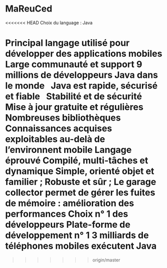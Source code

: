 # MaReuCed

<<<<<<< HEAD
Choix du language : Java  

Principal langage utilisé pour développer des applications mobiles
Large communauté et support
9 millions de développeurs Java dans le monde  
Java est rapide, sécurisé et fiable  
Stabilité et de sécurité  
Mise à jour gratuite et régulières
Nombreuses bibliothèques 
Connaissances acquises exploitables au-delà de l’environnent mobile
Langage éprouvé
Compilé, multi-tâches et dynamique
Simple, orienté objet et familier ;
Robuste et sûr ;
Le garage collector permet de gérer les fuites de mémoire : amélioration des performances
Choix n° 1 des développeurs
Plate-forme de développement n° 1
3 milliards de téléphones mobiles exécutent Java  
=======
>>>>>>> origin/master
